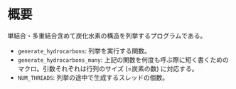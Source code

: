 # 概要
単結合・多重結合含めて炭化水素の構造を列挙するプログラムである。

- `generate_hydrocarbons`: 列挙を実行する関数。
- `generate_hydrocarbons_many`: 上記の関数を何度も呼ぶ際に短く書くためのマクロ。引数それぞれは行列のサイズ (=炭素の数) に対応する。
- `NUM_THREADS`: 列挙の途中で生成するスレッドの個数。